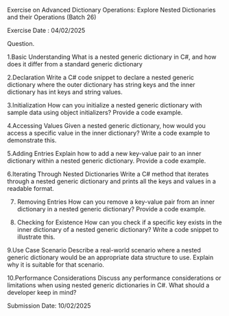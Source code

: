 


Exercise on Advanced Dictionary Operations: Explore Nested Dictionaries and their Operations (Batch 26)

Exercise Date : 04/02/2025

Question. 

1.Basic Understanding
  What is a nested generic dictionary in C#, and how does it differ from a standard generic dictionary

2.Declaration
  Write a C# code snippet to declare a nested generic dictionary where the outer dictionary has string keys and 
  the inner dictionary has int keys and string values.

3.Initialization
  How can you initialize a nested generic dictionary with sample data using object initializers? Provide a code example.

4.Accessing Values
  Given a nested generic dictionary, how would you access a specific value in the inner dictionary? Write a code example to demonstrate this.

5.Adding Entries
  Explain how to add a new key-value pair to an inner dictionary within a nested generic dictionary. Provide a code example.

6.Iterating Through Nested Dictionaries
  Write a C# method that iterates through a nested generic dictionary and prints all the keys and values in a readable format.

7. Removing Entries
  How can you remove a key-value pair from an inner dictionary in a nested generic dictionary? Provide a code example.

8. Checking for Existence
  How can you check if a specific key exists in the inner dictionary of a nested generic dictionary? Write a code snippet to illustrate this.

9.Use Case Scenario
  Describe a real-world scenario where a nested generic dictionary would be an appropriate data structure to use.
  Explain why it is suitable for that scenario.

10.Performance Considerations
   Discuss any performance considerations or limitations when using nested generic dictionaries in C#. What should a developer keep in mind?

Submission Date: 10/02/2025